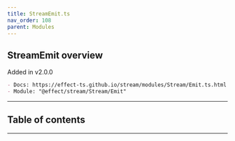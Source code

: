 ```yaml
---
title: StreamEmit.ts
nav_order: 108
parent: Modules
---
```


## StreamEmit overview

Added in v2.0.0

```md
- Docs: https://effect-ts.github.io/stream/modules/Stream/Emit.ts.html
- Module: "@effect/stream/Stream/Emit"
```

---

<h2 class="text-delta">Table of contents</h2>

---
